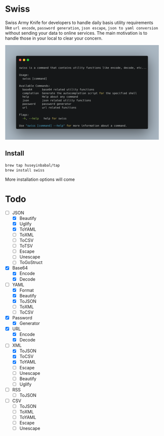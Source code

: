 # Swiss 
Swiss Army Knife for developers to handle daily basis utility requirements like `url encode`, `password generation`, `json escape`, `json to yaml conversion`
without sending your data to online services. The main motivation is to handle those in your local to clear your concern.

![](assets/swiss-layout.png)

## Install

```
brew tap huseyinbabal/tap
brew install swiss
```

More installation options will come

# Todo
- [ ] JSON
  - [x] Beautify
  - [x] Uglify
  - [x] ToYAML
  - [ ] ToXML
  - [ ] ToCSV
  - [ ] ToTSV
  - [ ] Escape
  - [ ] Unescape
  - [ ] ToGoStruct
- [x] Base64 
  - [x] Encode
  - [x] Decode
- [ ] YAML
  - [x] Format
  - [x] Beautify
  - [x] ToJSON
  - [ ] ToXML
  - [ ] ToCSV
- [x] Password
  - [x] Generator
- [x] URL
  - [x] Encode
  - [x] Decode
- [ ] XML
  - [x] ToJSON
  - [x] ToCSV
  - [x] ToYAML
  - [ ] Escape
  - [ ] Unescape
  - [ ] Beautify
  - [ ] Uglify
- [ ] RSS
  - [ ] ToJSON
- [ ] CSV
  - [ ] ToJSON
  - [ ] ToXML
  - [ ] ToYAML
  - [ ] Escape
  - [ ] Unescape
